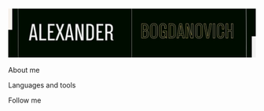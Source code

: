 ![Header](https://github.com/Bogdangod/Bogdangod/blob/main/assets/name.jpg)

About me

Languages and tools

Follow me